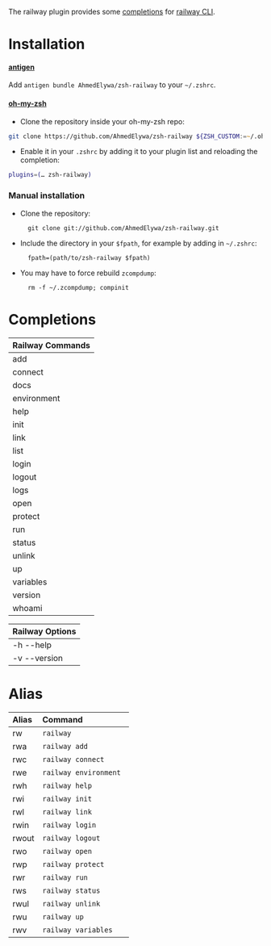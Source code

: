 The railway plugin provides some [completions](#completions) for [railway CLI](https://docs.railway.app/cli/quick-start).

# Installation

#### [antigen](https://github.com/zsh-users/antigen)

Add `antigen bundle AhmedElywa/zsh-railway` to your `~/.zshrc`.

#### [oh-my-zsh](http://github.com/robbyrussell/oh-my-zsh)

* Clone the repository inside your oh-my-zsh repo:

```zsh
git clone https://github.com/AhmedElywa/zsh-railway ${ZSH_CUSTOM:=~/.oh-my-zsh/custom}/plugins/zsh-railway
```

* Enable it in your `.zshrc` by adding it to your plugin list and reloading the completion:

```zsh
plugins=(… zsh-railway)
```
### Manual installation

* Clone the repository:

        git clone git://github.com/AhmedElywa/zsh-railway.git

* Include the directory in your `$fpath`, for example by adding in `~/.zshrc`:

        fpath=(path/to/zsh-railway $fpath)

* You may have to force rebuild `zcompdump`:

        rm -f ~/.zcompdump; compinit

# Completions

| Railway Commands |
| :--------------- |
| add              |
| connect          |
| docs             |
| environment      |
| help             |
| init             |
| link             |
| list             |
| login            |
| logout           |
| logs             |
| open             |
| protect          |
| run              |
| status           |
| unlink           |
| up               |
| variables        |
| version          |
| whoami           |

| Railway Options |
| :-------------- |
| -h --help       |
| -v --version    |

# Alias

| Alias | Command                |
| :---- | :--------------------- |
| rw    | `railway`              |
| rwa   | `railway add `         |
| rwc   | `railway connect `     |
| rwe   | `railway environment ` |
| rwh   | `railway help `        |
| rwi   | `railway init `        |
| rwl   | `railway link `        |
| rwin  | `railway login `       |
| rwout | `railway logout `      |
| rwo   | `railway open `        |
| rwp   | `railway protect `     |
| rwr   | `railway run `         |
| rws   | `railway status `      |
| rwul  | `railway unlink `      |
| rwu   | `railway up `          |
| rwv   | `railway variables `   |
